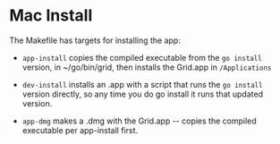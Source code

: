 # Mac Install

The Makefile has targets for installing the app:

* `app-install` copies the compiled executable from the `go install` version, in ~/go/bin/grid, then installs the Grid.app in `/Applications`

* `dev-install` installs an .app with a script that runs the `go install` version directly, so any time you do go install it runs that updated version.

* `app-dmg` makes a .dmg with the Grid.app -- copies the compiled executable per app-install first.

